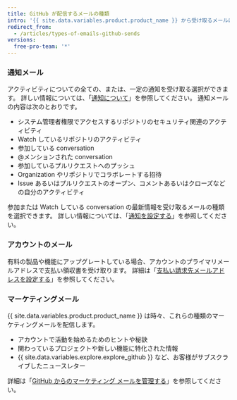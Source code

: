 ```yaml
---
title: GitHub が配信するメールの種類
intro: '{{ site.data.variables.product.product_name }} から受け取るメールには、通知、アカウントの情報、マーケティングの連絡などいくつかの種類があります。'
redirect_from:
  - /articles/types-of-emails-github-sends
versions:
  free-pro-team: '*'
---
```


### 通知メール

アクティビティについての全ての、または、一定の通知を受け取る選択ができます。 詳しい情報については、「[通知について](/github/managing-subscriptions-and-notifications-on-github/about-notifications)」を参照してください。 通知メールの内容は次のとおりです。

- システム管理者権限でアクセスするリポジトリのセキュリティ関連のアクティビティ
- Watch しているリポジトリのアクティビティ
- 参加している conversation
- @メンションされた conversation
- 参加しているプルリクエストへのプッシュ
- Organization やリポジトリでコラボレートする招待
- Issue あるいはプルリクエストのオープン、コメントあるいはクローズなどの自分のアクティビティ

参加または Watch している conversation の最新情報を受け取るメールの種類を選択できます。 詳しい情報については、「[通知を設定する](/github/managing-subscriptions-and-notifications-on-github/configuring-notifications)」を参照してください。

### アカウントのメール

有料の製品や機能にアップグレートしている場合、アカウントのプライマリメールアドレスで支払い領収書を受け取ります。 詳細は「[支払い請求先メールアドレスを設定する](/articles/setting-your-billing-email)」を参照してください。

### マーケティングメール

{{ site.data.variables.product.product_name }} は時々、これらの種類のマーケティングメールを配信します。

- アカウントで活動を始めるためのヒントや秘訣
- 関わっているプロジェクトや新しい機能に特化された情報
- {{ site.data.variables.explore.explore_github }} など、お客様がサブスクライブしたニュースレター

詳細は「[GitHub からのマーケティング メールを管理する](/articles/managing-marketing-emails-from-github)」を参照してください。
